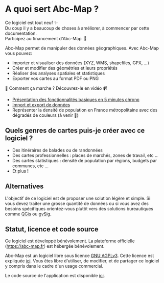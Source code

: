 <a name="features"></a>

# A quoi sert Abc-Map ?

<div class='alert alert-info my-4 d-flex flex-column'>
  <div>Ce logiciel est tout neuf ✨ </div>
  <div>Du coup il y a beaucoup de choses à améliorer, à commencer par cette documentation.</div>

  <a class='btn btn-link mt-3' onclick='abc.goTo("/funding")'>
    Participez au financement d&apos;Abc-Map&nbsp;&nbsp;💌
  </a>
</div>

Abc-Map permet de manipuler des données géographiques. Avec Abc-Map vous pouvez:

- Importer et visualiser des données (XYZ, WMS, shapefiles, GPX, ...)
- Créer et modifier des géométries et leurs propriétés
- Réaliser des analyses spatiales et statistiques
- Exporter vos cartes au format PDF ou PNG

👋 Comment ça marche ? Découvrez-le en vidéo 📹

- <a href="https://youtu.be/bXl3Uq5fU34" target="_blank">Présentation des fonctionnalités basiques en 5 minutes chrono</a>
- <a href="https://youtu.be/majmp2GFfkE" target="_blank">Import et export de données</a>
- Représenter la densité de population en France métropolitaine avec des dégradés de couleurs (à venir 🚧)

## Quels genres de cartes puis-je créer avec ce logiciel ?

- Des itinéraires de balades ou de randonnées
- Des cartes professionnelles : places de marchés, zones de travail, etc ...
- Des cartes statistiques : densité de population par régions, budgets par communes, etc ...
- Et plus !

## Alternatives

L'objectif de ce logiciel est de proposer une solution légère et simple. Si vous devez traiter une grosse
quantité de données ou si vous avez des besoins spécifiques orientez-vous plutôt vers des solutions bureautiques
comme <a href="https://www.qgis.org/" target='_blank'>QGis</a> ou <a href="http://www.gvsig.com" target='_blank'>gvSig</a>.

## Statut, licence et code source

Ce logiciel est développé bénévolement. La plateforme officielle (https://abc-map.fr) est hébergée bénévolement.

Abc-Map est un logiciel libre sous licence <a target='_blank' href='https://www.gnu.org/licenses/agpl-3.0.html'>GNU AGPLv3</a>.
Cette licence est expliquée <a target='_blank' href='https://www.gnu.org/licenses/quick-guide-gplv3.fr.html'>ici</a>.
Vous êtes libre d'utiliser, de modifier, et de partager ce logiciel y compris dans le cadre d'un usage commercial.

Le code source de l'application est disponible <a target='_blank' href='https://gitlab.com/abc-map/abc-map'>ici</a>.
